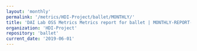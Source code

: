 ```yaml
---
layout: 'monthly'
permalink: '/metrics/HDI-Project/ballet/MONTHLY/'
title: 'DAI Lab OSS Metrics Metrics report for ballet | MONTHLY-REPORT-2019-06-01'
organization: 'HDI-Project'
repository: 'ballet'
current_date: '2019-06-01'
---
```

